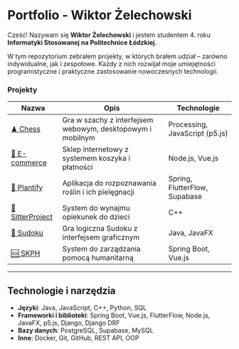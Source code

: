 # Portfolio - Wiktor Żelechowski

Cześć! Nazywam się **Wiktor Żelechowski** i jestem studentem 4. roku **Informatyki Stosowanej na Politechnice Łódzkiej**.

W tym repozytorium zebrałem projekty, w których brałem udział – zarówno indywidualne, jak i zespołowe. Każdy z nich rozwijał moje umiejętności programistyczne i praktyczne zastosowanie nowoczesnych technologii.
### Projekty
| Nazwa | Opis | Technologie |
|-------|------|-------------|
| [♟ Chess](./Chess) | Gra w szachy z interfejsem webowym, desktopowym i mobilnym | Processing, JavaScript (p5.js) |
| [🛒 E-commerce](./E-commerce) | Sklep internetowy z systemem koszyka i płatności | Node.js, Vue.js |
| [🌿 Plantify](./Plantify) | Aplikacja do rozpoznawania roślin i ich pielęgnacji | Spring, FlutterFlow, Supabase |
| [👶 SitterProject](./SitterProject) | System do wynajmu opiekunek do dzieci | C++ |
| [🔢 Sudoku](./Sudoku) | Gra logiczna Sudoku z interfejsem graficznym | Java, JavaFX |
| [🆘 SKPH](./System-koordynacji-pomocy-humanitarnej-SKPH-) | System do zarządzania pomocą humanitarną | Spring Boot, Vue.js |

---

## Technologie i narzędzia

- **Języki**: Java, JavaScript, C++, Python, SQL
- **Frameworki i biblioteki**: Spring Boot, Vue.js, FlutterFlow, Node.js, JavaFX, p5.js, Django, Django DRF
- **Bazy danych**: PostgreSQL, Supabase, MySQL
- **Inne**: Docker, Git, GitHub, REST API, OOP

